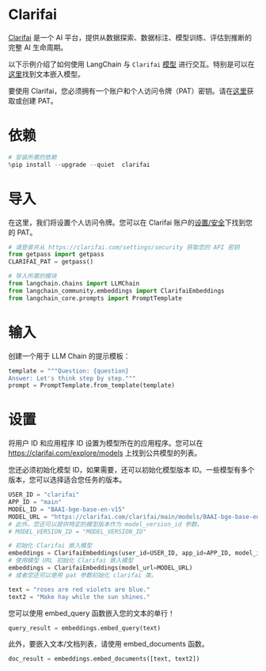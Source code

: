 # Clarifai

[Clarifai](https://www.clarifai.com/) 是一个 AI 平台，提供从数据探索、数据标注、模型训练、评估到推断的完整 AI 生命周期。

以下示例介绍了如何使用 LangChain 与 `Clarifai` [模型](https://clarifai.com/explore/models) 进行交互。特别是可以在[这里](https://clarifai.com/explore/models?page=1&perPage=24&filterData=%5B%7B%22field%22%3A%22model_type_id%22%2C%22value%22%3A%5B%22text-embedder%22%5D%7D%5D)找到文本嵌入模型。

要使用 Clarifai，您必须拥有一个账户和个人访问令牌（PAT）密钥。请在[这里](https://clarifai.com/settings/security)获取或创建 PAT。

# 依赖

```python
# 安装所需的依赖
%pip install --upgrade --quiet  clarifai
```

# 导入

在这里，我们将设置个人访问令牌。您可以在 Clarifai 账户的[设置/安全](https://clarifai.com/settings/security)下找到您的 PAT。

```python
# 请登录并从 https://clarifai.com/settings/security 获取您的 API 密钥
from getpass import getpass
CLARIFAI_PAT = getpass()
```

```python
# 导入所需的模块
from langchain.chains import LLMChain
from langchain_community.embeddings import ClarifaiEmbeddings
from langchain_core.prompts import PromptTemplate
```

# 输入

创建一个用于 LLM Chain 的提示模板：

```python
template = """Question: {question}
Answer: Let's think step by step."""
prompt = PromptTemplate.from_template(template)
```

# 设置

将用户 ID 和应用程序 ID 设置为模型所在的应用程序。您可以在 https://clarifai.com/explore/models 上找到公共模型的列表。

您还必须初始化模型 ID，如果需要，还可以初始化模型版本 ID。一些模型有多个版本，您可以选择适合您任务的版本。

```python
USER_ID = "clarifai"
APP_ID = "main"
MODEL_ID = "BAAI-bge-base-en-v15"
MODEL_URL = "https://clarifai.com/clarifai/main/models/BAAI-bge-base-en-v15"
# 此外，您还可以提供特定的模型版本作为 model_version_id 参数。
# MODEL_VERSION_ID = "MODEL_VERSION_ID"
```

```python
# 初始化 Clarifai 嵌入模型
embeddings = ClarifaiEmbeddings(user_id=USER_ID, app_id=APP_ID, model_id=MODEL_ID)
# 使用模型 URL 初始化 Clarifai 嵌入模型
embeddings = ClarifaiEmbeddings(model_url=MODEL_URL)
# 或者您还可以使用 pat 参数初始化 clarifai 类。
```

```python
text = "roses are red violets are blue."
text2 = "Make hay while the sun shines."
```

您可以使用 embed_query 函数嵌入您的文本的单行！

```python
query_result = embeddings.embed_query(text)
```

此外，要嵌入文本/文档列表，请使用 embed_documents 函数。

```python
doc_result = embeddings.embed_documents([text, text2])
```